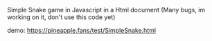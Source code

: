 Simple Snake game in Javascript in a Html document (Many bugs, im working on it, don't use this code yet)

demo: https://pineapple.fans/test/SimpleSnake.html
